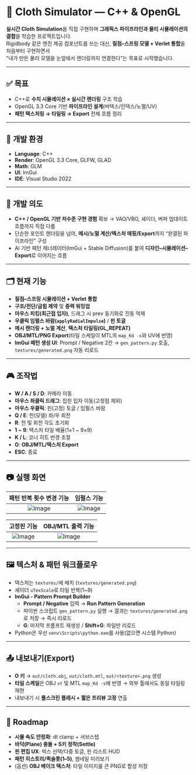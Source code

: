 # 🧵 Cloth Simulator — C++ & OpenGL

**실시간 Cloth Simulation**을 직접 구현하며 **그래픽스 파이프라인과 물리 시뮬레이션의 결합**을 학습한 프로젝트입니다.  
Rigidbody 같은 엔진 제공 컴포넌트를 쓰는 대신, **질점–스프링 모델 + Verlet 통합**을 처음부터 구현하면서  
“내가 만든 물리 모델을 눈앞에서 렌더링까지 연결한다”는 목표로 시작했습니다.  

---

## ✅ 목표
- C++로 **수치 시뮬레이션 × 실시간 렌더링** 구조 학습  
- OpenGL 3.3 Core 기반 **파이프라인 설계**(버텍스/인덱스/노멀/UV)  
- **패턴 텍스처링 → 타일링 → Export** 전체 흐름 정리

---

## 🔧 개발 환경
- **Language**: C++  
- **Render**: OpenGL 3.3 Core, GLFW, GLAD  
- **Math**: GLM  
- **UI**: ImGui  
- **IDE**: Visual Studio 2022

---

## 🎯 개발 의도
- **C++ / OpenGL 기반 저수준 구현 경험** 확보 → VAO/VBO, 셰이더, 버퍼 업데이트 흐름까지 직접 다룸  
- 단순한 포인트 렌더링을 넘어, **메시/노멀 계산/텍스처 매핑/Export**까지 “완결된 파이프라인” 구성  
- AI 기반 패턴 제너레이터(ImGui + Stable Diffusion)를 붙여 **디자인–시뮬레이션–Export**로 이어지는 흐름

---

## 🗂️ 현재 기능
- **질점–스프링 시뮬레이션 + Verlet 통합**  
- **구조/전단/굽힘 제약** 및 **중력 워밍업**  
- **마우스 피킹(최근접 입자)**, 드래그 시 prev 동기화로 진동 억제  
- **우클릭 임펄스 바람(`applyRadialImpulse`)** / **핀 토글**  
- **메시 렌더링 + 노멀 계산**, **텍스처 타일링(GL_REPEAT)**  
- **OBJ/MTL/PNG Export**(타일 스케일이 MTL의 `map_Kd -s`와 UV에 반영)  
- **ImGui 패턴 생성 UI**: Prompt / Negative 2칸 → `gen_pattern.py` 호출, `textures/generated.png` 자동 리로드

---

## 🎮 조작법
- **W / A / S / D**: 카메라 이동  
- **마우스 좌클릭 드래그**: 집힌 입자 이동(고정점 제외)  
- **마우스 우클릭**: 핀(고정) 토글 / 임펄스 바람  
- **Q / E**: 천(모델) 좌/우 회전  
- **R**: 천 및 회전 각도 초기화  
- **1 ~ 9**: 텍스처 타일 배율(1×1 ~ 9×9)  
- **K / L**: 코너 히트 반경 조절  
- **O**: **OBJ/MTL/텍스처 Export**  
- **ESC**: 종료

---

## 📷 실행 화면

| 패턴 반복 횟수 변경 기능 | 임펄스 기능 |
|:--:|:--:|
| ![Image](https://github.com/user-attachments/assets/6fbfcb58-7918-4726-a340-0fac24ff8f2d) | ![Image](https://github.com/user-attachments/assets/7c43d6cf-8c39-48b6-9f57-d325d11bb11f) |

| 고정핀 기능 | OBJ/MTL 출력 기능 |
|:--:|:--:|
| ![Image](https://github.com/user-attachments/assets/9bc45af1-66f8-4239-b0c5-940acbad0db3) | ![Image](https://github.com/user-attachments/assets/0a66d1f6-6fbb-4561-986e-87d7a257d49d) |

---

## 🖼️ 텍스처 & 패턴 워크플로우
- 텍스처는 `textures/`에 배치 (`textures/generated.png`)  
- 셰이더 `uTexScale`로 타일 반복(1~9)  
- **ImGui - Pattern Prompt Builder**
  - **Prompt / Negative** 입력 → **Run Pattern Generation**
  - 파이썬 스크립트 `gen_pattern.py` 실행 → 결과는 `textures/generated.png`로 저장 → 즉시 리로드  
  - **G**: 마지막 프롬프트 재생성 / **Shift+G**: 파일만 리로드
- Python은 우선 `venv\Scripts\python.exe`를 사용(없으면 시스템 Python)

---

## 📤 내보내기(Export)
- **O 키** → `out/cloth.obj`, `out/cloth.mtl`, `out/<texture>.png` 생성  
- **타일 스케일**은 OBJ `vt` 및 MTL `map_Kd -s`에 반영 → 외부 툴에서도 동일 타일링 재현  
- 내보내기 시 **풀스크린 플래시 + 짧은 프리뷰 고정** 연출

---

## 🚧 Roadmap
- **시뮬 속도 안정화**: dt clamp + 서브스텝  
- **바닥(Plane) 충돌 + S키 정착(Settle)**  
- **핀 편집 UX**: 박스 선택/다중 토글, 핀 리스트 HUD  
- **패턴 히스토리/퀵슬롯(1–5)**, 썸네일 미리보기  
- (옵션) **OBJ 베이크 텍스처**: 타일 이미지를 큰 PNG로 합성 저장
